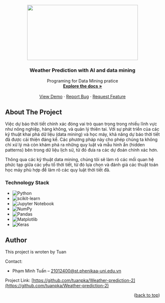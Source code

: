 
<!-- PROJECT LOGO -->
<br />
<div align="center">
  
<img src="https://ourworldindata.org/cdn-cgi/imagedelivery/qLq-8BTgXU8yG0N6HnOy8g/d686386a-f80f-4714-926b-31e68a3c4e00/w=7463" width="360" height="180">    

  </a>

<h3 align="center"> Weather Prediction with AI and data mining</h3>

  <p align="center">
    Programing for Data Mining pratice
    <br />
    <a href=" https://github.com/tuanpka/Project-Covid19"><strong>Explore the docs »</strong></a> 
    <br />
    <br />
    <a href="https://github.com/tuanpka/Project-Covid19">View Demo</a>
    ·
    <a href="https://github.com/tuanpka/Project-Covid19/issues">Report Bug</a>
    ·
    <a href="https://github.com/tuanpka/Project-Covid19/issues">Request Feature</a>
  </p>
</div>



<!-- ABOUT THE PROJECT -->
## About The Project
Việc dự báo thời tiết chính xác đóng vai trò quan trọng trong nhiều lĩnh vực như nông nghiệp, hàng không, và quản lý thiên tai. Với sự phát triển của các kỹ thuật khai phá dữ liệu (data mining) và học máy, khả năng dự báo thời tiết đã được cải thiện đáng kể. Các phương pháp này cho phép chúng ta không chỉ xử lý mà còn khám phá ra những quy luật và mẫu hình ẩn (hidden patterns) bên trong dữ liệu lịch sử, từ đó đưa ra các dự đoán chính xác hơn.
 
Thông qua các kỹ thuật data mining, chúng tôi sẽ làm rõ các mối quan hệ phức tạp giữa các yếu tố thời tiết, từ đó lựa chọn và đánh giá các thuật toán học máy phù hợp để lãm rõ các quy luật thời tiết đã. 



### Technology Stack

*  ![Python](https://img.shields.io/badge/python-3670A0?style=for-the-badge&logo=python&logoColor=ffdd54)
*  ![scikit-learn](https://img.shields.io/badge/scikit--learn-%23F7931E.svg?style=for-the-badge&logo=scikit-learn&logoColor=white)
*  ![Jupyter Notebook](https://img.shields.io/badge/jupyter-%23FA0F00.svg?style=for-the-badge&logo=jupyter&logoColor=white)
*  ![NumPy](https://img.shields.io/badge/numpy-%23013243.svg?style=for-the-badge&logo=numpy&logoColor=white)
*  ![Pandas](https://img.shields.io/badge/pandas-%23150458.svg?style=for-the-badge&logo=pandas&logoColor=white)
*  ![Matplotlib](https://img.shields.io/badge/Matplotlib-%23ffffff.svg?style=for-the-badge&logo=Matplotlib&logoColor=black)
*  ![Keras](https://img.shields.io/badge/Keras-%23D00000.svg?style=for-the-badge&logo=Keras&logoColor=white)


 
<!-- AUTHOR -->
## Author
This project is wroten by Tuan

Contact:
* Phạm Minh Tuấn – 21012400@st.phenikaa-uni.edu.vn

Project Link:
[https://github.com/tuanpka/Weather-prediction-2](https://github.com/tuanpka/Weather-prediction-2)

<p align="right">(<a href="#readme-top">back to top</a>)</p>
